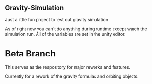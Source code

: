 ## Gravity-Simulation
Just a little fun project to test out gravity simulation

As of right now you can't do anything during runtime except watch the simulation run. All of the variables are set in the unity editor.

# Beta Branch

This serves as the respository for major reworks and features.

Currently for a rework of the gravity formulas and orbiting objects.

